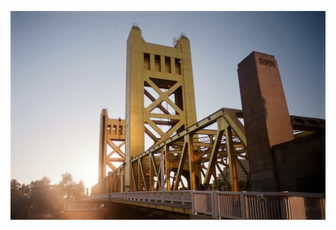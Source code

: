 ![Cover Image](/imgs/2022calendar/cover-sacramento-july42021.jpg?raw=true "Sacramento Tower Bridge")
